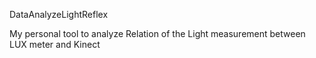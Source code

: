 DataAnalyzeLightReflex

My personal tool to analyze Relation of the Light measurement between LUX meter and Kinect